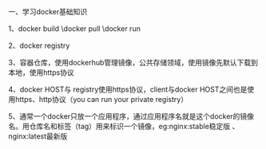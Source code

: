 一、学习docker基础知识

1、docker build \docker pull \docker run  

2、docker registry

3、容器仓库，使用dockerhub管理镜像，公共存储领域，使用镜像先默认下载到本地，使用https协议

4、docker HOST与 registry使用https协议，client与docker HOST之间也是使用https、http协议（you can run your private registry）

5、通常一个docker只放一个应用程序，通过应用程序名就是这个docker的镜像名。用仓库名和标签（tag）用来标识一个镜像，eg:nginx:stable稳定版
、nginx:latest最新版
